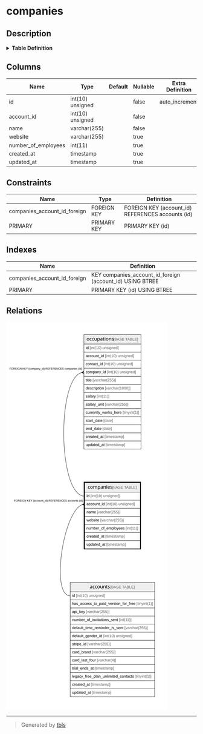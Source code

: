 # companies

## Description

<details>
<summary><strong>Table Definition</strong></summary>

```sql
CREATE TABLE `companies` (
  `id` int(10) unsigned NOT NULL AUTO_INCREMENT,
  `account_id` int(10) unsigned NOT NULL,
  `name` varchar(255) COLLATE utf8mb4_unicode_ci NOT NULL,
  `website` varchar(255) COLLATE utf8mb4_unicode_ci DEFAULT NULL,
  `number_of_employees` int(11) DEFAULT NULL,
  `created_at` timestamp NULL DEFAULT NULL,
  `updated_at` timestamp NULL DEFAULT NULL,
  PRIMARY KEY (`id`),
  KEY `companies_account_id_foreign` (`account_id`),
  CONSTRAINT `companies_account_id_foreign` FOREIGN KEY (`account_id`) REFERENCES `accounts` (`id`) ON DELETE CASCADE
) ENGINE=InnoDB DEFAULT CHARSET=utf8mb4 COLLATE=utf8mb4_unicode_ci
```

</details>

## Columns

| Name | Type | Default | Nullable | Extra Definition | Children | Parents | Comment |
| ---- | ---- | ------- | -------- | --------------- | -------- | ------- | ------- |
| id | int(10) unsigned |  | false | auto_increment | [occupations](occupations.md) |  |  |
| account_id | int(10) unsigned |  | false |  |  | [accounts](accounts.md) |  |
| name | varchar(255) |  | false |  |  |  |  |
| website | varchar(255) |  | true |  |  |  |  |
| number_of_employees | int(11) |  | true |  |  |  |  |
| created_at | timestamp |  | true |  |  |  |  |
| updated_at | timestamp |  | true |  |  |  |  |

## Constraints

| Name | Type | Definition |
| ---- | ---- | ---------- |
| companies_account_id_foreign | FOREIGN KEY | FOREIGN KEY (account_id) REFERENCES accounts (id) |
| PRIMARY | PRIMARY KEY | PRIMARY KEY (id) |

## Indexes

| Name | Definition |
| ---- | ---------- |
| companies_account_id_foreign | KEY companies_account_id_foreign (account_id) USING BTREE |
| PRIMARY | PRIMARY KEY (id) USING BTREE |

## Relations

![er](companies.svg)

---

> Generated by [tbls](https://github.com/k1LoW/tbls)
